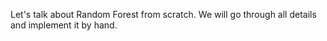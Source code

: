 Let's talk about Random Forest from scratch. We will go through all details and implement it by hand.
